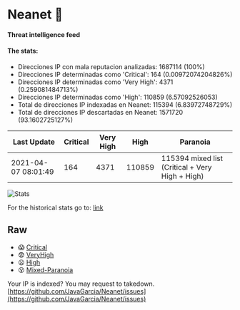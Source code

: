 # Neanet :hocho:
#### Threat intelligence feed
#### The stats:

- Direcciones IP con mala reputacion analizadas: 1687114 (100%)
- Direcciones IP determinadas como 'Critical':  164 (0.00972074204826%)
- Direcciones IP determinadas como 'Very High':  4371 (0.259081484713%)
- Direcciones IP determinadas como 'High':  110859 (6.57092526053)
- Total de direcciones IP indexadas en Neanet:  115394 (6.83972748729%)
- Total de direcciones IP descartadas en Neanet:  1571720 (93.1602725127%)

| Last Update | Critical | Very High | High | Paranoia |
| --- | --- | --- | --- | --- |
| 2021-04-07 08:01:49 | 164 | 4371 | 110859 | 115394 mixed list (Critical + Very High + High)|

![Stats](https://docs.google.com/spreadsheets/d/e/2PACX-1vSnaNMIXVabIpDJjufMlzH7poXnshF3mgd8Is1g9ytUEzVsP5my4Trn8f-xkoLLQ38xpL3HtmUexLo6/pubchart?oid=501124687&format=image)

For the historical stats go to: [link](/stats.csv)
## Raw
- :scream: [Critical](https://raw.githubusercontent.com/JavaGarcia/Neanet/master/blacklists/neanet_critical.txt)
- :fearful: [VeryHigh](https://raw.githubusercontent.com/JavaGarcia/Neanet/master/blacklists/neanet_veryHigh.txtt)
- :frowning: [High](https://raw.githubusercontent.com/JavaGarcia/Neanet/master/blacklists/neanet_high.txt)
- :dizzy_face: [Mixed-Paranoia](https://raw.githubusercontent.com/JavaGarcia/Neanet/master/blacklists/neanet_all.txt)


Your IP is indexed? You may request to takedown. [https://github.com/JavaGarcia/Neanet/issues](https://github.com/JavaGarcia/Neanet/issues)







































































































































































































































































































































































































































































































































































































































































































































































































































































































































































































































































































































































































































































































































































































































































































































































































































































































































































































































































































































































































































































































































































































































































































































































































































































































































































































































































































































































































































































































































































































































































































































































































































































































































































































































































































































































































































































































































































































































































































































































































































































































































































































































































































































































































































































































































































































































































































































































































































































































































































































































































































































































































































































































































































































































































































































































































































